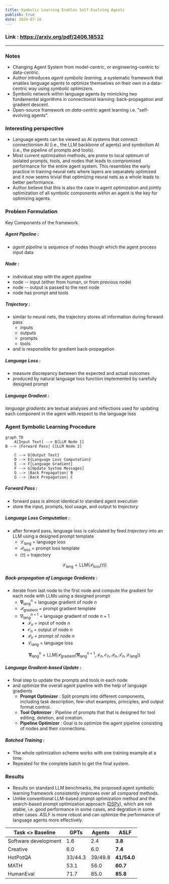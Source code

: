 ```yaml
---
title: Symbolic Learning Enables Self-Evolving Agents
publish: true
date: 2024-07-18
---
```


### Link : https://arxiv.org/pdf/2406.18532

---

### Notes

- Changing Agent System from model-centric, or engineering-centric to data-centric.
- Author introduces _agent symbolic learning_, a systematic framework that enables language agents to optimize themselves on their own in a data-centric way using _symbolic optimizers_.
- Symbolic network within language agents by mimicking two fundamental algorithms in connectionist learning: back-propagation and gradient descent.
- Open-source framework on _data-centric_ agent learning i.e. "self-evolving agents".

### Interesting perspective

- Language agents can be viewed as AI systems that connect connectionism AI (i.e., the LLM backbone of agents) and symbolism AI (i.e., the pipeline of prompts and tools).
- Most current optimization methods, are prone to local optimum of isolated prompts, tools, and nodes that leads to compromised performance for the entire agent system. This resembles the early practice in training neural nets where layers are separately optimized and it now seems trivial that optimizing neural nets as a whole leads to better performance.
- Author believe that this is also the case in agent optimization and jointly optimization of all symbolic components within an agent is the key for optimizing agents.

### Problem Formulation

Key Components of the framework.

##### Agent Pipeline :

- _agent pipeline_ is sequence of nodes though which the agent process input data

##### Node :

- individual step with the agent pipeline
- node -- input (either from human, or from previous node)
- node -- output is passed to the next node
- node has prompt and tools

##### Trajectory :

- similar to neural nets, the trajectory stores all information during forward pass
  - inputs
  - outputs
  - prompts
  - tools
- and is responsible for gradient back-propagation

##### Language Loss :

- measure discrepancy between the expected and actual outcomes
- produced by natural language loss function implemented by carefully designed prompt

##### Language Gradient :

_language gradients_ are textual analyses and reflections used for updating each component in the agent with respect to the language loss

### Agent Symbolic Learning Procedure

```mermaid
graph TD
    A[Input Text] --> B[LLM Node 1]
B --> |Forward Pass| C[LLM Node 2]

    C --> D[Output Text]
    D --> E{Language Loss Computation}
    E --> F[Language Gradient]
    F --> G[Update System Messages]
    G --> |Back Propagation| B
    G --> |Back Propagation| C
```

##### Forward Pass :

- forward pass is almost identical to standard agent execution
- store the input, prompts, tool usage, and output to _trajectory_

##### Language Loss Computation :

- after forward pass, language loss is calculated by feed _trajectory_ into an LLM using a designed prompt template
  - $\mathcal{L}_{\text{lang}}$ = language loss
  - $\mathcal{P}_{\text{loss}}$ = prompt loss template
  - $(\tau)$ = trajectory

$$
\mathcal{L}_{\text{lang}} = \text{LLM}(\mathcal{P}_{\text{loss}}(\tau))
$$

##### Back-propagation of Language Gradients :

- iterate from last node to the first node and compute the gradient for each node with LLMs using a designed prompt
  - $\mathbf{\nabla}_{\text{lang}}^n$ = language gradient of node $n$
  - $\mathcal{P}_{\text{gradient}}$ = prompt gradient template
  - ${\nabla}_{\text{lang}}^{n+1}$ = language gradient of node $n+1$
    - $\mathcal{I}_n$ = input of node $n$
    - $\mathcal{O}_n$ = output of node $n$
    - $\mathcal{P}_n$ = prompt of node $n$
    - $\mathcal{L}_{\text{lang}}$ = language loss

$$
 \mathbf{\nabla}_{\text{lang}}^n = \text{LLM}(\mathcal{P}_{\text{gradient}}(\mathbf{\nabla}_{\text{lang}}^{n+1}, \mathcal{I}_n, \mathcal{O}_n, \mathcal{P}_n, \mathcal{T}_n, \mathcal{L}_{\text{lang}}))
$$

##### Language Gradient-based Update :

- final step to update the prompts and tools in each node
- and optimize the overall agent pipeline with the help of language gradients
  - **Prompt Optimizer** : Split prompts into different components, including task description, few-shot examples, principles, and output format control.
  - **Tool Optimizer** : Pipeline of prompts that that is designed for tool editing, deletion, and creation.
  - **Pipeline Optimizer** : Goal is to optimize the agent pipeline consisting of nodes and their connections.

##### Batched Training :

- The whole optimization scheme works with one training example at a time.
- Repeated for the complete batch to get the final system.

### Results

- Results on standard LLM benchmarks, the proposed agent symbolic learning framework consistently improves over all compared methods.
- Unlike conventional LLM-based prompt optimization method and the search-based prompt optimization approach ([DSPy](https://github.com/stanfordnlp/dspy)), which are not stable, i.e. good performance in some cases, and degration in some other cases. ASLF is more robust and can optimize the performance of language agents more effectively.

| Task <> Baseline     | GPTs    | Agents  | ASLF        |
| -------------------- | ------- | ------- | ----------- |
| Software development | 1.6     | 2.4     | **3.8**     |
| Creative             | 6.0     | 6.0     | **7.4**     |
| HotPotQA             | 33/44.3 | 39/49.8 | **41/54.0** |
| MATH                 | 53.1    | 56.0    | **60.7**    |
| HumanEval            | 71.7    | 85.0    | **85.8**    |

